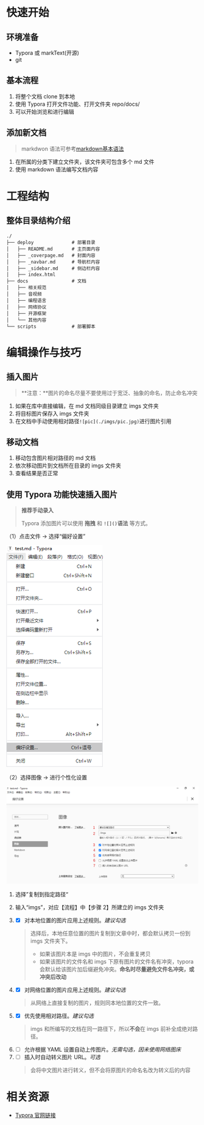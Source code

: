 # 快速开始

## 环境准备

* Typora 或 markText(开源)
* git

## 基本流程

1. 将整个文档 clone 到本地
2. 使用 Typora 打开文件功能、打开文件夹 repo/docs/
3. 可以开始浏览和进行编辑

## 添加新文档

> markdwon 语法可参考[markdown基本语法](http://markdown.p2hp.com/basic-syntax/)

1. 在所属的分类下建立文件夹，该文件夹可包含多个 md 文件
2. 使用 markdown 语法编写文档内容



# 工程结构

## 整体目录结构介绍

```
./
├── deploy              # 部署目录
│   ├── README.md       # 主页面内容
│   ├── _coverpage.md   # 封面内容
│   ├── _navbar.md      # 导航栏内容
│   ├── _sidebar.md     # 侧边栏内容
│   ├── index.html
├── docs                # 文档
│   ├── 相关规范
│   ├── 音视频
│   ├── 编程语言
│   ├── 网络协议
│   ├── 开源框架
│   └── 其他内容
└── scripts             # 部署脚本
```



# 编辑操作与技巧

## 插入图片

> **注意：**图片的命名尽量不要使用过于宽泛、抽象的命名，防止命名冲突

1. 如果在库中直接编辑，在 md 文档同级目录建立 imgs 文件夹
2. 将目标图片保存入 imgs 文件夹
3. 在文档中手动使用相对路径`![pic](./imgs/pic.jpg)`进行图片引用

## 移动文档
1. 移动包含图片相对路径的 md 文档
2. 依次移动图片到文档所在目录的 imgs 文件夹
3. 查看结果是否正常

## 使用 Typora 功能快速插入图片

> **推荐手动录入**
>
> Typora 添加图片可以使用 **拖拽** 和 **`![]()`语法** 等方式。

（1）点击文件 -> 选择“偏好设置”

![偏好设置](imgs/偏好设置.png)

（2）选择图像 -> 进行个性化设置

![图片配置](imgs/图片配置.png)

1. 选择”复制到指定路径“

2. 输入“imgs”，对应【流程】中【步骤 2】所建立的 imgs 文件夹

3. - [x] 对本地位置的图片应用上述规则。*建议勾选*

   > 选择后，本地任意位置的图片复制到文章中时，都会默认拷贝一份到 imgs 文件夹下。
   >
   > * 如果该图片本是 imgs 中的图片，不会重复拷贝
   > * 如果该图片的文件名和 imgs 下原有图片的文件名有冲突，typora 会默认给该图片加后缀避免冲突。**命名时尽量避免文件名冲突，或冲突后改动**

4. - [x] 对网络位置的图片应用上述规则。*建议勾选*

   > 从网络上直接复制的图片，规则同本地位置的文件一致。

5. - [x] 优先使用相对路径。*建议勾选*

   > imgs 和所编写的文档在同一路径下，所以**不会**在 imgs 前补全成绝对路径。

6. - [ ] 允许根据 YAML 设置自动上传图片。*无需勾选，因未使用网络图床*

7. - [ ] 插入时自动转义图片 URL。*可选*

   > 会将中文图片进行转义，但不会将原图片的命名名改为转义后的内容



# 相关资源

* [Typora 官网链接](https://www.typora.io/)
